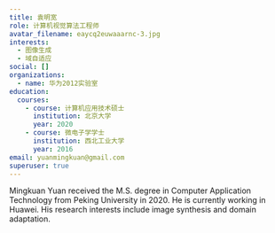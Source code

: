 ```yaml
---
title: 袁明宽
role: 计算机视觉算法工程师
avatar_filename: eaycq2euwaaarnc-3.jpg
interests:
  - 图像生成
  - 域自适应
social: []
organizations:
  - name: 华为2012实验室
education:
  courses:
    - course: 计算机应用技术硕士
      institution: 北京大学
      year: 2020
    - course: 微电子学学士
      institution: 西北工业大学
      year: 2016
email: yuanmingkuan@gmail.com
superuser: true
---
```

Mingkuan Yuan received the M.S. degree in Computer Application Technology from Peking University in 2020. He is currently working in Huawei. His research interests include image synthesis and domain adaptation.